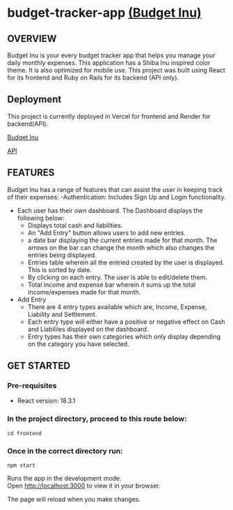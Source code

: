 # budget-tracker-app [(Budget Inu)](https://budgetinu.vercel.app/)

## OVERVIEW

Budget Inu is your every budget tracker app that helps you manage your daily monthly expenses. This application has a Shiba Inu inspired color theme. It is also optimized for mobile use. This project was built using React for its frontend and Ruby on Rails for its backend (API only).

## Deployment

This project is currently deployed in Vercel for frontend and Render for backend(API).


[Budget Inu](https://budgetinu.vercel.app/)

[API](https://budget-tracker-budget-inu-api.onrender.com)


## FEATURES

Budget Inu has a range of features that can assist the user in keeping track of their expenses:
-Authentication: Includes Sign Up and Login functionality.
- Each user has their own dashboard. The Dashboard displays the following below:
     - Displays total cash and liabilities.
     - An "Add Entry" button allows users to add new entries.
     - a date bar displaying the current entries made for that month. The arrows on the bar can change the month which also changes the entries being displayed.
     - Entries table wherein all the entried created by the user is displayed. This is sorted by date.
     - By clicking on each entry. The user is able to edit/delete them.
     - Total income and expense bar wherein it sums up the total income/expenses made for that month.
- Add Entry
     - There are 4 entry types available which are, Income, Expense, Liability and Settlement.
     - Each entry type will either have a positive or negative effect on Cash and Liabiliies displayed on the dashboard.
     - Entry types has their own categories which only display depending on the category you have selected. 


## GET STARTED 

### Pre-requisites

 - React version: 18.3.1

### In the project directory, proceed to this route below:


```
cd frontend
```


### Once in the correct directory run:

```
npm start
```

Runs the app in the development mode.\
Open [http://localhost:3000](http://localhost:3000) to view it in your browser.

The page will reload when you make changes.

